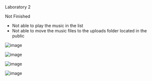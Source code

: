 Laboratory 2

Not Finished
- Not able to play the music in the list
- Not able to move the music files to the uploads folder located in the public 


![image](https://github.com/Jhun260Sloth/ITC-311-ACTIVITY-2/assets/99332717/a4e820d9-f452-4927-9d09-0fae569ee4c0)

![image](https://github.com/Jhun260Sloth/ITC-311-ACTIVITY-2/assets/99332717/fe590a1b-9450-4c66-90cb-407508085360)

![image](https://github.com/Jhun260Sloth/ITC-311-ACTIVITY-2/assets/99332717/2d3619f0-53d3-49e1-97e8-b4ffa7c17cf5)

![image](https://github.com/Jhun260Sloth/ITC-311-ACTIVITY-2/assets/99332717/5a9584db-2737-4a1f-8e53-d4868a102639)
